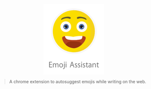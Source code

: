 <p align="center"><img src="logo.png" align="center" alt="" width="200"></p>

> A chrome extension to autosuggest emojis while writing on the web.


